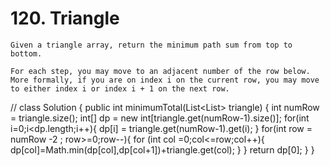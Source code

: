 # 120. Triangle

```PS
Given a triangle array, return the minimum path sum from top to bottom.

For each step, you may move to an adjacent number of the row below. More formally, if you are on index i on the current row, you may move to either index i or index i + 1 on the next row.

 ```

//
class Solution {
    public int minimumTotal(List<List<Integer>> triangle) {
        int numRow = triangle.size();
        int[] dp = new int[triangle.get(numRow-1).size()];
        for(int i=0;i<dp.length;i++){
            dp[i] = triangle.get(numRow-1).get(i);
        }
        for(int row = numRow -2 ; row>=0;row--){
            for (int col =0;col<=row;col++){
                dp[col]=Math.min(dp[col],dp[col+1])+triangle.get(col);
            }
        }
        return dp[0];
    }
}